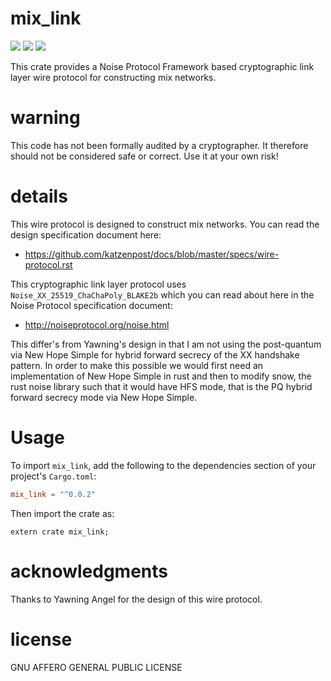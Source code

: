 
# mix_link
[![](https://travis-ci.org/david415/mix_link.png?branch=master)](https://www.travis-ci.org/david415/mix_link) [![](https://img.shields.io/crates/v/mix_link.svg)](https://crates.io/crates/mix_link) [![](https://docs.rs/mix_link/badge.svg)](https://docs.rs/mix_link/)

This crate provides a Noise Protocol Framework based cryptographic
link layer wire protocol for constructing mix networks.


# warning

This code has not been formally audited by a cryptographer. It
therefore should not be considered safe or correct. Use it at your own
risk!


# details

This wire protocol is designed to construct mix networks.
You can read the design specification document here:

* https://github.com/katzenpost/docs/blob/master/specs/wire-protocol.rst

This cryptographic link layer protocol uses ``Noise_XX_25519_ChaChaPoly_BLAKE2b``
which you can read about here in the Noise Protocol specification document:

* http://noiseprotocol.org/noise.html

This differ's from Yawning's design in that I am not using the
post-quantum via New Hope Simple for hybrid forward secrecy of the XX
handshake pattern. In order to make this possible we would first need
an implementation of New Hope Simple in rust and then to modify snow,
the rust noise library such that it would have HFS mode, that is the
PQ hybrid forward secrecy mode via New Hope Simple.


# Usage

To import `mix_link`, add the following to the dependencies section of
your project's `Cargo.toml`:
```toml
mix_link = "^0.0.2"
```
Then import the crate as:
```rust,no_run
extern crate mix_link;
```


# acknowledgments

Thanks to Yawning Angel for the design of this wire protocol.


# license

GNU AFFERO GENERAL PUBLIC LICENSE
